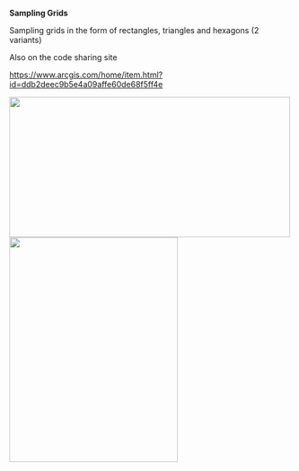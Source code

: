 **Sampling Grids**

Sampling grids in the form of rectangles, triangles and hexagons (2 variants)

Also on the code sharing site

https://www.arcgis.com/home/item.html?id=ddb2deec9b5e4a09affe60de68f5ff4e

<a href="url"><img src="https://github.com/Dan-Patterson/tools_pro/blob/master/sampling_grid/Sampling_grids.png" align="left" height="250" width="500" ></a>


<a href="url"><img src="https://github.com/Dan-Patterson/tools_pro/blob/master/sampling_grid/sampling_grid_dialog.png" align="left" height="400" width="300" ></a>
